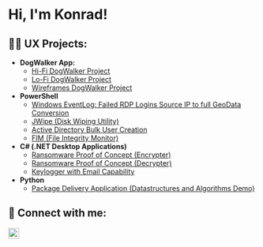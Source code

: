 <h1>Hi, I'm Konrad!</h1>

<h2>👨‍💻 UX Projects:</h2>

- <b>DogWalker App:</b>
  - [Hi-Fi DogWalker Project](https://www.figma.com/file/qxok7yUTTRky79BFDeRMZL/doggo?type=design&node-id=0%3A1&mode=design&t=EvWsYWJEGGrRgVUU-1)
  - [Lo-Fi DogWalker Project](https://www.figma.com/file/ullcJGPitG2Csw0xXSn6jA/Lo-Fi-DogWalker?type=design&node-id=0%3A1&mode=design&t=trNY9uqe2WC68f3a-1)
  - [Wireframes DogWalker Project](https://www.figma.com/file/c0UdZpn8uMOUOLJ6UwBEgT/wireframes-DogWalker?type=design&node-id=0%3A1&mode=design&t=trNY9uqe2WC68f3a-1)
- <b>PowerShell</b>
  - [Windows EventLog: Failed RDP Logins Source IP to full GeoData Conversion](https://github.com/joshmadakor1/Sentinel-Lab)
  - [JWipe (Disk Wiping Utility)](https://github.com/joshmadakor1/Jwipe.PowerShell)
  - [Active Directory Bulk User Creation](https://github.com/joshmadakor1/AD_PS)
  - [FIM (File Integrity Monitor)](https://github.com/joshmadakor1/PowerShell-Integrity-FIM)
- <b>C# (.NET Desktop Applications)</b>
  - [Ransomware Proof of Concept (Encrypter)](https://github.com/joshmadakor1/EncrypterPOC)
  - [Ransomware Proof of Concept (Decrypter)](https://github.com/joshmadakor1/DecrypterPOC)
  - [Keylogger with Email Capability](https://github.com/joshmadakor1/Key-Logger-With-Email)
- <b>Python</b>
  - [Package Delivery Application (Datastructures and Algorithms Demo)](https://github.com/joshmadakor1/Package-Delivery-Pathfinding-Algorithm)

<h2> 🤳 Connect with me:</h2>

[<img align="left" alt="JoshMadakor | LinkedIn" width="22px" src="https://cdn.jsdelivr.net/npm/simple-icons@v3/icons/linkedin.svg" />][linkedin]

[linkedin]: https://linkedin.com/in/joshmadakor

<!--
**joshmadakor1/joshmadakor1** is a ✨ _special_ ✨ repository because its `README.md` (this file) appears on your GitHub profile.

Here are some ideas to get you started:

- 🔭 I’m currently working on ...
- 🌱 I’m currently learning ...
- 👯 I’m looking to collaborate on ...
- 🤔 I’m looking for help with ...
- 💬 Ask me about ...
- 📫 How to reach me: ...
- 😄 Pronouns: ...
- ⚡ Fun fact: ...
-->
